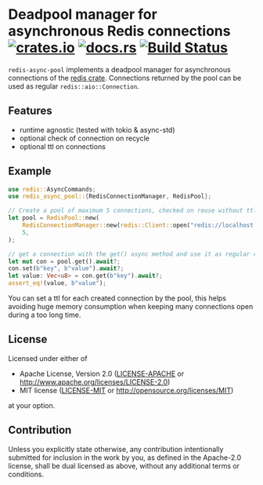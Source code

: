 # Deadpool manager for asynchronous Redis connections [![crates.io](https://meritbadge.herokuapp.com/redis-async-pool)](https://crates.io/crates/redis-async-pool) [![docs.rs](https://docs.rs/redis-async-pool/badge.svg)](https://docs.rs/redis-async-pool/) [![Build Status](https://travis-ci.org/zenria/redis-async-pool.svg?branch=master)](https://travis-ci.org/zenria/redis-async-pool)

 `redis-async-pool` implements a deadpool manager for asynchronous
 connections of the [redis crate](https://crates.io/crates/redis). Connections returned by the pool can be used  as regular `redis::aio::Connection`.

 ## Features

 - runtime agnostic (tested with tokio & async-std)
 - optional check of connection on recycle
 - optional ttl on connections

 ## Example

 ```rust
 use redis::AsyncCommands;
 use redis_async_pool::{RedisConnectionManager, RedisPool};

 // Create a pool of maximum 5 connections, checked on reuse without ttl.
 let pool = RedisPool::new(
     RedisConnectionManager::new(redis::Client::open("redis://localhost:6379")?, true, None),
     5,
 );

 // get a connection with the get() async method and use it as regular redis connection
 let mut con = pool.get().await?;
 con.set(b"key", b"value").await?;
 let value: Vec<u8> = con.get(b"key").await?;
 assert_eq!(value, b"value");
 ```

 You can set a ttl for each created connection by the pool,
 this helps avoiding huge memory consumption when keeping many connections
 open during a too long time.


## License

Licensed under either of

 * Apache License, Version 2.0
   ([LICENSE-APACHE](LICENSE-APACHE) or http://www.apache.org/licenses/LICENSE-2.0)
 * MIT license
   ([LICENSE-MIT](LICENSE-MIT) or http://opensource.org/licenses/MIT)

at your option.

## Contribution

Unless you explicitly state otherwise, any contribution intentionally submitted
for inclusion in the work by you, as defined in the Apache-2.0 license, shall be
dual licensed as above, without any additional terms or conditions.
